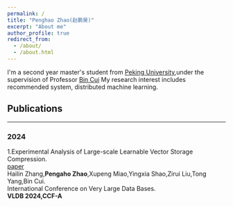 ```yaml
---
permalink: /
title: "Penghao Zhao(赵鹏昊)"
excerpt: "About me"
author_profile: true
redirect_from: 
  - /about/
  - /about.html
---
```


I'm a second year master's student from [Peking University](https://www.pku.edu.cn/),under the supervision of Professor [Bin Cui](https://cuibinpku.github.io) My research interest includes recommended system, distributed machine learning.

## Publications
---
### 2024  
1.Experimental Analysis of Large-scale Learnable Vector Storage Compression.  
[paper](https://arxiv.org/abs/2311.15578)  
Hailin Zhang,**Pengaho Zhao**,Xupeng Miao,Yingxia Shao,Zirui Liu,Tong Yang,Bin Cui.  
International Conference on Very Large Data Bases.  
**VLDB 2024,CCF-A**
